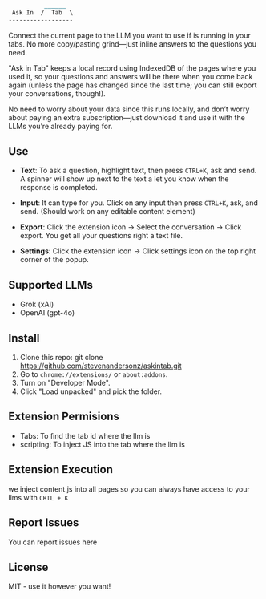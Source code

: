 ```markdown
          ______
 Ask In  /  Tab  \
------------------ 
```
Connect the current page to the LLM you want to use if is running in your tabs. No more copy/pasting grind—just inline answers to the questions you need.

"Ask in Tab" keeps a local record using IndexedDB of the pages where you used it, so your questions and answers will be there when you come back again (unless the page has changed since the last time; you can still export your conversations, though!).

No need to worry about your data since this runs locally, and don’t worry about paying an extra subscription—just download it and use it with the LLMs you’re already paying for.

## Use
- **Text**: To ask a question, highlight text, then press `CTRL+K`, ask and send. A spinner will show up next to the text a let you know when the response is completed.

- **Input**: It can type for you. Click on any input then press `CTRL+K`, ask, and send. (Should work on any editable content element)

- **Export**: Click the extension icon -> Select the conversation -> Click export. You get all your questions right a text file.

- **Settings**: Click the extension icon -> Click settings icon on the top right corner of the popup.

## Supported LLMs
- Grok (xAI) 
- OpenAI (gpt-4o)

## Install
1. Clone this repo: git clone https://github.com/stevenandersonz/askintab.git
2. Go to `chrome://extensions/` or `about:addons`.
3. Turn on "Developer Mode".
4. Click "Load unpacked" and pick the folder.

## Extension Permisions
  - Tabs: To find the tab id where the llm is
  - scripting:  To inject JS into the tab where the llm is

## Extension Execution
  we inject content.js into all pages so you can always have access to your llms with `CRTL + K`

## Report Issues
You can report issues here 

## License
MIT - use it however you want!